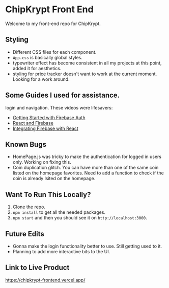 # ChipKrypt Front End

Welcome to my front-end repo for ChipKrypt.

## Styling
- Different CSS files for each component. 
- `App.css` is basically global styles.
- typewriter effect has become consistent in all my projects at this point, added it for aesthetics.
- styling for price tracker doesn't want to work at the current moment. Looking for a work around. 

## Some Guides I used for assistance. 
login and navigation. These videos were lifesavers:
- [Getting Started with Firebase Auth](https://www.youtube.com/watch?v=FjXzJ2wVs5g)
- [React and Firebase](https://www.youtube.com/watch?v=Vv_Oi7zPPTw)
- [Integrating Firebase with React](https://www.youtube.com/watch?v=unr4s3jd9qA)

## Known Bugs 
- HomePage.js was tricky to make the authentication for logged in users only. Working on fixing this.
- Coin duplication glitch. You can have more than one of the same coin listed on the homepage favorites. Need to add a function to check if the coin is already lsited on the homepage.

## Want To Run This Locally?
1. Clone the repo.
2. `npm install` to get all the needed packages.
3. `npm start` and then you should see it on `http://localhost:3000`.

## Future Edits
- Gonna make the login functionality better to use. Still getting used to it.
- Planning to add more interactive bits to the UI.

## Link to Live Product
https://chipkrypt-frontend.vercel.app/



